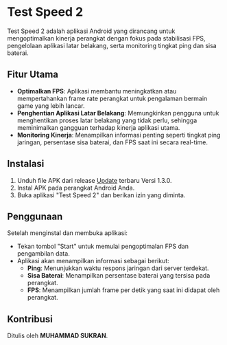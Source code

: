 # Test Speed 2

Test Speed 2 adalah aplikasi Android yang dirancang untuk mengoptimalkan kinerja perangkat dengan fokus pada stabilisasi FPS, pengelolaan aplikasi latar belakang, serta monitoring tingkat ping dan sisa baterai.

## Fitur Utama

- **Optimalkan FPS**: Aplikasi membantu meningkatkan atau mempertahankan frame rate perangkat untuk pengalaman bermain game yang lebih lancar.
- **Penghentian Aplikasi Latar Belakang**: Memungkinkan pengguna untuk menghentikan proses latar belakang yang tidak perlu, sehingga meminimalkan gangguan terhadap kinerja aplikasi utama.
- **Monitoring Kinerja**: Menampilkan informasi penting seperti tingkat ping jaringan, persentase sisa baterai, dan FPS saat ini secara real-time.

## Instalasi

1.  Unduh file APK dari release [Update](https://drive.google.com/file/d/1vvkNuDnOAyPZ847zUFY7zteGgUsyv0dO/view?usp=sharing) terbaru Versi 1.3.0.
2. Instal APK pada perangkat Android Anda.
3. Buka aplikasi "Test Speed 2" dan berikan izin yang diminta.

## Penggunaan

Setelah menginstal dan membuka aplikasi:

- Tekan tombol "Start" untuk memulai pengoptimalan FPS dan pengambilan data.
- Aplikasi akan menampilkan informasi sebagai berikut:
  - **Ping**: Menunjukkan waktu respons jaringan dari server terdekat.
  - **Sisa Baterai**: Menampilkan persentase baterai yang tersisa pada perangkat.
  - **FPS**: Menampilkan jumlah frame per detik yang saat ini didapat oleh perangkat.

## Kontribusi

Ditulis oleh **MUHAMMAD SUKRAN**.

